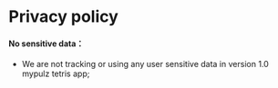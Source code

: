 # Privacy policy

#### No sensitive data：
- We are not tracking or using any user sensitive data in version 1.0 mypulz tetris app;


<br/>
